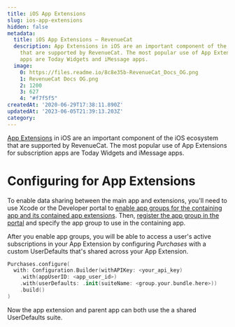 ```yaml
---
title: iOS App Extensions
slug: ios-app-extensions
hidden: false
metadata:
  title: iOS App Extensions – RevenueCat
  description: App Extensions in iOS are an important component of the iOS ecosystem
    that are supported by RevenueCat. The most popular use of App Extensions for subscription
    apps are Today Widgets and iMessage apps.
  image:
    0: https://files.readme.io/8c8e35b-RevenueCat_Docs_OG.png
    1: RevenueCat Docs OG.png
    2: 1200
    3: 627
    4: "#f7f5f5"
createdAt: '2020-06-29T17:38:11.890Z'
updatedAt: '2023-06-05T21:39:13.203Z'
category: 
---
```

[App Extensions](https://developer.apple.com/app-extensions/) in iOS are an important component of the iOS ecosystem that are supported by RevenueCat. The most popular use of App Extensions for subscription apps are Today Widgets and iMessage apps.

# Configuring for App Extensions

To enable data sharing between the main app and extensions, you'll need to use Xcode or the Developer portal to [enable app groups for the containing app and its contained app extensions](https://developer.apple.com/library/archive/documentation/General/Conceptual/ExtensibilityPG/ExtensionScenarios.html#//apple_ref/doc/uid/TP40014214-CH21-SW1). Then, [register the app group in the portal](https://developer.apple.com/library/archive/documentation/Miscellaneous/Reference/EntitlementKeyReference/Chapters/EnablingAppSandbox.html#//apple_ref/doc/uid/TP40011195-CH4-SW19) and specify the app group to use in the containing app.

After you enable app groups, you will be able to access a user's active subscriptions in your App Extension by configuring _Purchases_ with a custom UserDefaults that's shared across your App Extension.

```swift 
Purchases.configure(
  with: Configuration.Builder(withAPIKey: <your_api_key)
    .with(appUserID: <app_user_id>)
    .with(userDefaults: .init(suiteName: <group.your.bundle.here>))
    .build()
)
```



Now the app extension and parent app can both use the a shared UserDefaults suite.